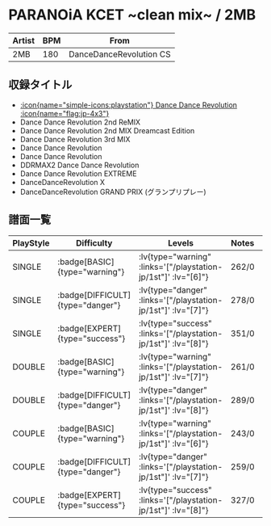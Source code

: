 # PARANOiA KCET \~clean mix\~ / 2MB

|Artist|BPM|From|
|------|---|----|
|2MB|180|DanceDanceRevolution CS|

## 収録タイトル

- [:icon{name="simple-icons:playstation"} Dance Dance Revolution :icon{name="flag:jp-4x3"}](/playstation-jp/1st)
- Dance Dance Revolution 2nd ReMIX
- Dance Dance Revolution 2nd MIX Dreamcast Edition
- Dance Dance Revolution 3rd MIX
- Dance Dance Revolution
- Dance Dance Revolution
- DDRMAX2 Dance Dance Revolution
- Dance Dance Revolution EXTREME
- DanceDanceRevolution X
- DanceDanceRevolution GRAND PRIX (グランプリプレー)

## 譜面一覧

|PlayStyle|Difficulty|Levels|Notes|Movie|
|---------|----------|------|-----|-----|
|SINGLE| :badge[BASIC]{type="warning"}| :lv{type="warning" :links='["/playstation-jp/1st"]' :lv="[6]"}|262/0||
|SINGLE| :badge[DIFFICULT]{type="danger"}| :lv{type="danger" :links='["/playstation-jp/1st"]' :lv="[7]"}|278/0||
|SINGLE| :badge[EXPERT]{type="success"}| :lv{type="success" :links='["/playstation-jp/1st"]' :lv="[8]"}|351/0||
|DOUBLE| :badge[BASIC]{type="warning"}| :lv{type="warning" :links='["/playstation-jp/1st"]' :lv="[7]"}|261/0||
|DOUBLE| :badge[DIFFICULT]{type="danger"}| :lv{type="danger" :links='["/playstation-jp/1st"]' :lv="[8]"}|289/0||
|COUPLE| :badge[BASIC]{type="warning"}| :lv{type="warning" :links='["/playstation-jp/1st"]' :lv="[6]"}|243/0||
|COUPLE| :badge[DIFFICULT]{type="danger"}| :lv{type="danger" :links='["/playstation-jp/1st"]' :lv="[7]"}|259/0||
|COUPLE| :badge[EXPERT]{type="success"}| :lv{type="success" :links='["/playstation-jp/1st"]' :lv="[8]"}|327/0||
